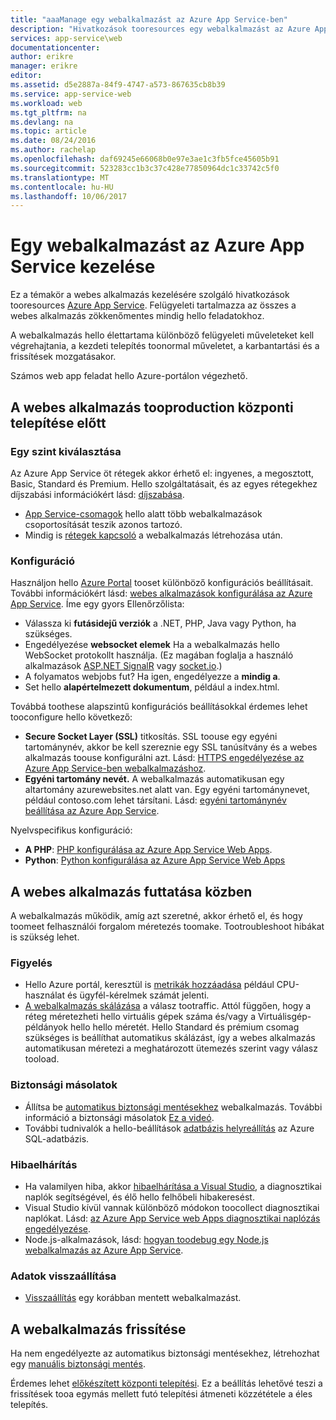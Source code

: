 ```yaml
---
title: "aaaManage egy webalkalmazást az Azure App Service-ben"
description: "Hivatkozások tooresources egy webalkalmazást az Azure App Service kezeléséhez."
services: app-service\web
documentationcenter: 
author: erikre
manager: erikre
editor: 
ms.assetid: d5e2887a-84f9-4747-a573-867635cb8b39
ms.service: app-service-web
ms.workload: web
ms.tgt_pltfrm: na
ms.devlang: na
ms.topic: article
ms.date: 08/24/2016
ms.author: rachelap
ms.openlocfilehash: daf69245e66068b0e97e3ae1c3fb5fce45605b91
ms.sourcegitcommit: 523283cc1b3c37c428e77850964dc1c33742c5f0
ms.translationtype: MT
ms.contentlocale: hu-HU
ms.lasthandoff: 10/06/2017
---
```

# <a name="manage-a-web-app-in-azure-app-service"></a>Egy webalkalmazást az Azure App Service kezelése
Ez a témakör a webes alkalmazás kezelésére szolgáló hivatkozások tooresources [Azure App Service](http://go.microsoft.com/fwlink/?LinkId=529714). Felügyeleti tartalmazza az összes a webes alkalmazás zökkenőmentes mindig hello feladatokhoz. 

A webalkalmazás hello élettartama különböző felügyeleti műveleteket kell végrehajtania, a kezdeti telepítés toonormal műveletet, a karbantartási és a frissítések mozgatásakor.

Számos web app feladat hello Azure-portálon végezhető.

## <a name="before-you-deploy-your-web-app-tooproduction"></a>A webes alkalmazás tooproduction központi telepítése előtt
### <a name="choose-a-tier"></a>Egy szint kiválasztása
Az Azure App Service öt rétegek akkor érhető el: ingyenes, a megosztott, Basic, Standard és Premium. Hello szolgáltatásait, és az egyes rétegekhez díjszabási információkért lásd: [díjszabása](https://azure.microsoft.com/pricing/details/app-service/). 

* [App Service-csomagok](../app-service/azure-web-sites-web-hosting-plans-in-depth-overview.md) hello alatt több webalkalmazások csoportosítását teszik azonos tartozó.
* Mindig is [rétegek kapcsoló](web-sites-scale.md) a webalkalmazás létrehozása után.

### <a name="configuration"></a>Konfiguráció
Használjon hello [Azure Portal](https://portal.azure.com/) tooset különböző konfigurációs beállításait. További információkért lásd: [webes alkalmazások konfigurálása az Azure App Service](web-sites-configure.md). Íme egy gyors Ellenőrzőlista:

* Válassza ki **futásidejű verziók** a .NET, PHP, Java vagy Python, ha szükséges.
* Engedélyezése **websocket elemek** Ha a webalkalmazás hello WebSocket protokollt használja. (Ez magában foglalja a használó alkalmazások [ASP.NET SignalR](http://www.asp.net/signalr) vagy [socket.io](web-sites-nodejs-chat-app-socketio.md).)
* A folyamatos webjobs fut? Ha igen, engedélyezze a **mindig a**.
* Set hello **alapértelmezett dokumentum**, például a index.html.

Továbbá toothese alapszintű konfigurációs beállításokkal érdemes lehet tooconfigure hello következő:

* **Secure Socket Layer (SSL)** titkosítás. SSL toouse egy egyéni tartománynév, akkor be kell szereznie egy SSL tanúsítvány és a webes alkalmazás toouse konfigurálni azt. Lásd: [HTTPS engedélyezése az Azure App Service-ben webalkalmazáshoz](app-service-web-tutorial-custom-ssl.md).
* **Egyéni tartomány nevét.** A webalkalmazás automatikusan egy altartomány azurewebsites.net alatt van. Egy egyéni tartománynevet, például contoso.com lehet társítani. Lásd: [egyéni tartománynév beállítása az Azure App Service](app-service-web-tutorial-custom-domain.md).

Nyelvspecifikus konfiguráció:

* **A PHP**: [PHP konfigurálása az Azure App Service Web Apps](web-sites-php-configure.md).
* **Python**: [Python konfigurálása az Azure App Service Web Apps](web-sites-python-configure.md)

## <a name="while-your-web-app-is-running"></a>A webes alkalmazás futtatása közben
A webalkalmazás működik, amíg azt szeretné, akkor érhető el, és hogy toomeet felhasználói forgalom méretezés toomake. Tootroubleshoot hibákat is szükség lehet.

### <a name="monitoring"></a>Figyelés
* Hello Azure portál, keresztül is [metrikák hozzáadása](web-sites-monitor.md) például CPU-használat és ügyfél-kérelmek számát jelenti.
* [A webalkalmazás skálázása](web-sites-scale.md) a válasz tootraffic. Attól függően, hogy a réteg méretezheti hello virtuális gépek száma és/vagy a Virtuálisgép-példányok hello hello méretét. Hello Standard és prémium csomag szükséges is beállíthat automatikus skálázást, így a webes alkalmazás automatikusan méretezi a meghatározott ütemezés szerint vagy válasz tooload.  

### <a name="backups"></a>Biztonsági másolatok
* Állítsa be [automatikus biztonsági mentésekhez](web-sites-backup.md) webalkalmazás. További információ a biztonsági másolatok [Ez a videó](https://azure.microsoft.com/documentation/videos/azure-websites-automatic-and-easy-backup/).
* További tudnivalók a hello-beállítások [adatbázis helyreállítás](../sql-database/sql-database-business-continuity.md) az Azure SQL-adatbázis.

### <a name="troubleshooting"></a>Hibaelhárítás
* Ha valamilyen hiba, akkor [hibaelhárítása a Visual Studio](web-sites-dotnet-troubleshoot-visual-studio.md#remotedebug), a diagnosztikai naplók segítségével, és élő hello felhőbeli hibakeresést. 
* Visual Studio kívül vannak különböző módokon toocollect diagnosztikai naplókat. Lásd: [az Azure App Service web Apps diagnosztikai naplózás engedélyezése](web-sites-enable-diagnostic-log.md).
* Node.js-alkalmazások, lásd: [hogyan toodebug egy Node.js webalkalmazás az Azure App Service](web-sites-nodejs-debug.md).

### <a name="restoring-data"></a>Adatok visszaállítása
* [Visszaállítás](web-sites-restore.md) egy korábban mentett webalkalmazást.

## <a name="when-you-update-your-web-app"></a>A webalkalmazás frissítése
Ha nem engedélyezte az automatikus biztonsági mentésekhez, létrehozhat egy [manuális biztonsági mentés](web-sites-backup.md).

Érdemes lehet [előkészített központi telepítési](web-sites-staged-publishing.md). Ez a beállítás lehetővé teszi a frissítések tooa egymás mellett futó telepítési átmeneti közzététele a éles telepítés. 


<!-- Anchors. -->

[Before you deploy your site tooproduction]: #before-you-deploy-your-site-to-production
[While your website is running]: #while-your-website-is-running
[When you update your website]: #when-you-update-your-website


